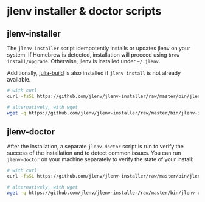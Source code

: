 # jlenv installer & doctor scripts

## jlenv-installer

The `jlenv-installer` script idempotently installs or updates jlenv on your
system. If Homebrew is detected, installation will proceed using `brew
install/upgrade`. Otherwise, jlenv is installed under `~/.jlenv`.

Additionally, [julia-build](https://github.com/jlenv/julia-build#readme) is also
installed if `jlenv install` is not already available.

```sh
# with curl
curl -fsSL https://github.com/jlenv/jlenv-installer/raw/master/bin/jlenv-installer | bash

# alternatively, with wget
wget -q https://github.com/jlenv/jlenv-installer/raw/master/bin/jlenv-installer -O- | bash
```

## jlenv-doctor

After the installation, a separate `jlenv-doctor` script is run to verify the
success of the installation and to detect common issues. You can run
`jlenv-doctor` on your machine separately to verify the state of your install:

```sh
# with curl
curl -fsSL https://github.com/jlenv/jlenv-installer/raw/master/bin/jlenv-doctor | bash

# alternatively, with wget
wget -q https://github.com/jlenv/jlenv-installer/raw/master/bin/jlenv-doctor -O- | bash
```
